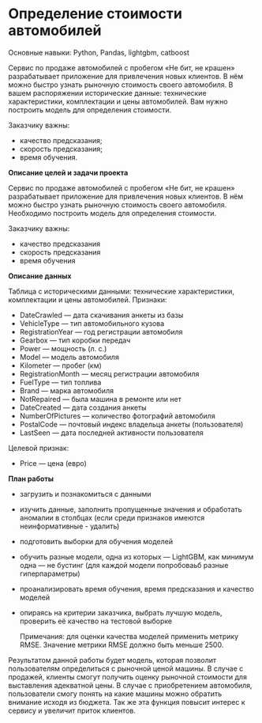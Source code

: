 # Определение стоимости автомобилей

Основные навыки: Python, Pandas, lightgbm, catboost

Сервис по продаже автомобилей с пробегом «Не бит, не крашен» разрабатывает приложение для привлечения новых клиентов. В нём можно быстро узнать рыночную стоимость своего автомобиля. В вашем распоряжении исторические данные: технические характеристики, комплектации и цены автомобилей. Вам нужно построить модель для определения стоимости. 

Заказчику важны:

- качество предсказания;
- скорость предсказания;
- время обучения.

**Описание целей и задачи проекта**

Сервис по продаже автомобилей с пробегом «Не бит, не крашен» разрабатывает приложение для привлечения новых клиентов. В нём можно быстро узнать рыночную стоимость своего автомобиля. Необходимо построить модель для определения стоимости.

Заказчику важны:

- качество предсказания
- скорость предсказания
- время обучения

**Описание данных**

Таблица с историческими данными: технические характеристики, комплектации и цены автомобилей.
Признаки:
- DateCrawled — дата скачивания анкеты из базы
- VehicleType — тип автомобильного кузова
- RegistrationYear — год регистрации автомобиля
- Gearbox — тип коробки передач
- Power — мощность (л. с.)
- Model — модель автомобиля
- Kilometer — пробег (км)
- RegistrationMonth — месяц регистрации автомобиля
- FuelType — тип топлива
- Brand — марка автомобиля
- NotRepaired — была машина в ремонте или нет
- DateCreated — дата создания анкеты
- NumberOfPictures — количество фотографий автомобиля
- PostalCode — почтовый индекс владельца анкеты (пользователя)
- LastSeen — дата последней активности пользователя

Целевой признак:
- Price — цена (евро)

**План работы**

- загрузить и познакомиться с данными
- изучить данные, заполнить пропущенные значения и обработать аномалии в столбцах (если среди признаков имеются неинформативные - удалить)
- подготовить выборки для обучения моделей
- обучить разные модели, одна из которых — LightGBM, как минимум одна — не бустинг (для каждой модели попробоваьб разные гиперпараметры)
- проанализировать время обучения, время предсказания и качество моделей
- опираясь на критерии заказчика, выбрать лучшую модель, проверить её качество на тестовой выборке
    
    Примечания:
    для оценки качества моделей применить метрику RMSE.
    Значение метрики RMSE должно быть меньше 2500.


Результатом данной работы будет модель, которая позволит пользователям определиться с рыночной ценой машины. В случае с продажей, клиенты смогут получить оценку рыночной стоимости для выставления адекватной цены. В случае с приобретением автомобиля, пользователи смогу понять на какие машины можно обратить внимание исходя из бюджета. Так же эта функция повысит интерес к сервису и увеличит приток клиентов.

